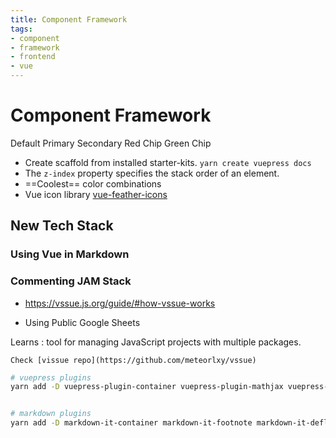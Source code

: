 ```yaml
---
title: Component Framework
tags:
- component
- framework
- frontend
- vue
---
```


# Component Framework

<TagLinks />

<Card />

<v-chip class="ma-2" > Default </v-chip>
<v-chip class="ma-2" color="primary" > Primary </v-chip>
<v-chip class="ma-2" color="secondary" > Secondary </v-chip>
<v-chip class="ma-2" color="red" text-color="white" > Red Chip </v-chip>
<v-chip class="ma-2" color="green" text-color="white" > Green Chip </v-chip>

* Create scaffold from installed starter-kits. <Badge type="warning" vertical="middle" text="For Example," /> `yarn create vuepress docs`
* The `z-index` property specifies the stack order of an element.
* ==Coolest== color combinations
* Vue icon library [vue-feather-icons](https://vue-feather-icons.egoist.sh/)

<Badge type="tip" vertical="middle" text="For Example," />
<Badge type="error" vertical="middle" text="For Example," />
<Badge type="warning" vertical="middle" text="For Example," />

## New Tech Stack

### Using Vue in Markdown

<Badge type="tip" vertical="middle" text="For Example," />
<Badge type="error" vertical="middle" text="For Example," />
<Badge type="warning" vertical="middle" text="For Example," />

### Commenting JAM Stack

* https://vssue.js.org/guide/#how-vssue-works

* Using Public Google Sheets

Learns
:   tool for managing JavaScript projects with multiple packages.

    Check [vissue repo](https://github.com/meteorlxy/vssue)


```sh
# vuepress plugins
yarn add -D vuepress-plugin-container vuepress-plugin-mathjax vuepress-plugin-mermaidjs @vuepress/plugin-nprogress vuepress-plugin-auto-sidebar @vuepress/plugin-back-to-top @vuepress/plugin-blog @vuepress/plugin-medium-zoom @vuepress/plugin-last-updated @vuepress/plugin-active-header-links @vuepress/plugin-google-analytics @vuepress/plugin-pwa @dovyp/vuepress-plugin-clipboard-copy  vuepress-plugin-reading-time vuepress-plugin-img-lazy vuepress-plugin-social-share vuepress-plugin-reading-progress @vuepress/plugin-register-components


# markdown plugins
yarn add -D markdown-it-container markdown-it-footnote markdown-it-deflist markdown-it-emoji markdown-it-mark markdown-it-abbr markdown-it-sub markdown-it-sup markdown-it-ins
```

<GChart
  type="ColumnChart"
  :data="[['Year', 'Sales', 'Expenses', 'Profit'], ['2014', 1000, 400, 200], ['2015', 1170, 460, 250], ['2016', 660, 1120, 300], ['2017', 1030, 540, 350]]"
/>


<Footer />
